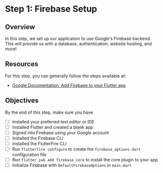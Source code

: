 # Step 1: Firebase Setup

## Overview

In this step, we set up our application to use Google's Firebase backend. This will provide us with a database, authentication, website hosting, and more!

## Resources

For this step, you can generally follow the steps available at:

- [Google Documentation: Add Firebase to your Flutter app](https://firebase.google.com/docs/flutter/setup?platform=ios)

## Objectives
By the end of this step, make sure you have
- [ ] Installed your preferred text editor or IDE
- [ ] Installed Flutter and created a blank app
- [ ] Signed into Firebase using your Google account
- [ ] Installed the Firebase CLI
- [ ] Installed the FlutterFire CLI
- [ ] Run `flutterfire configure` to create the `firebase_options.dart` configuration file
- [ ] Run `flutter pub add firebase_core` to install the core plugin to your app
- [ ] Initialize Firebase with `DefaultFirebaseOptions` in `main.dart`
